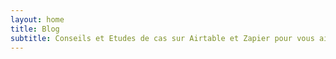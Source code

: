 ```yaml
---
layout: home
title: Blog
subtitle: Conseils et Etudes de cas sur Airtable et Zapier pour vous aider à mieux appréhender leurs fonctionnalités.
---
```

